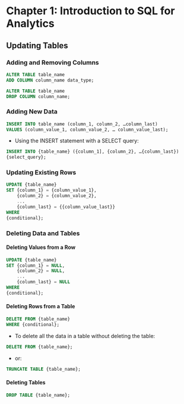 # Chapter 1: Introduction to SQL for Analytics

## Updating Tables

### Adding and Removing Columns

```sql
ALTER TABLE table_name
ADD COLUMN column_name data_type;
```

```sql
ALTER TABLE table_name
DROP COLUMN column_name;
```

### Adding New Data

```sql
INSERT INTO table_name (column_1, column_2, …column_last)
VALUES (column_value_1, column_value_2, … column_value_last);
```

- Using the INSERT statement with a SELECT query:

```sql
INSERT INTO {table_name} ({column_1], {column_2}, …{column_last})
{select_query};
```

### Updating Existing Rows

```sql
UPDATE {table_name}
SET {column_1} = {column_value_1},
    {column_2} = {column_value_2},
    ...
    {column_last} = {{column_value_last}}
WHERE
{conditional};
```

### Deleting Data and Tables

#### Deleting Values from a Row

```sql
UPDATE {table_name}
SET {column_1} = NULL,
    {column_2} = NULL,
    ...
    {column_last} = NULL
WHERE
{conditional};
```

#### Deleting Rows from a Table

```sql
DELETE FROM {table_name}
WHERE {conditional};
```

- To delete all the data in a table without deleting the table:

```sql
DELETE FROM {table_name};
```

- or:

```sql
TRUNCATE TABLE {table_name};
```

#### Deleting Tables

```sql
DROP TABLE {table_name};
```
